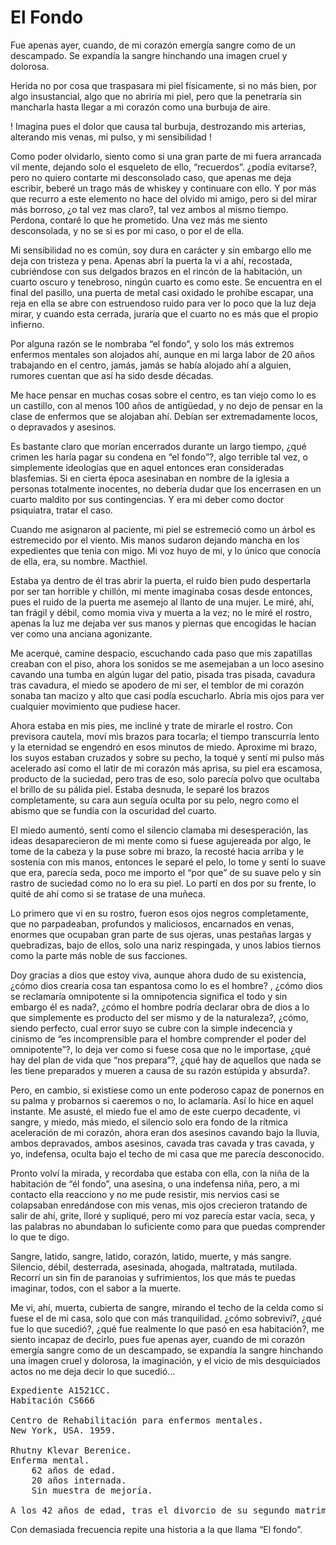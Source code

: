# El Fondo

Fue apenas ayer, cuando, de mi corazón emergía sangre como de un descampado. Se expandía la sangre hinchando una imagen cruel y dolorosa.

Herida no por cosa que traspasara mi piel físicamente, si no más bien, por algo insustancial, algo que no abriría mi piel, pero que la penetraría sin mancharla hasta llegar a mi corazón como una burbuja de aire.

! Imagina pues el dolor que causa tal burbuja, destrozando mis arterias, alterando mis venas, mi pulso, y mi sensibilidad !

Como poder olvidarlo, siento como si una gran parte de mi fuera arrancada vil mente, dejando solo el esqueleto de ello, “recuerdos”. ¿podía evitarse?, pero no quiero contarte mi desconsolado caso, que apenas me deja escribir, beberé un trago más de whiskey y continuare con ello. Y por más que recurro a este elemento no hace del olvido mi amigo, pero si del mirar más borroso, ¿o tal vez mas claro?, tal vez ambos al mismo tiempo. Perdona, contaré lo que he prometido. Una vez más me siento desconsolada, y no se si es por mi caso, o por el de ella.

Mi sensibilidad no es común, soy dura en carácter y sin embargo ello me deja con tristeza y pena. Apenas abrí la puerta la vi a ahí, recostada, cubriéndose con sus delgados brazos en el rincón de la habitación, un cuarto oscuro y tenebroso, ningún cuarto es como este. Se encuentra en el final del pasillo, una puerta de metal casi oxidado le prohíbe escapar, una reja en ella se abre con estruendoso ruido para ver lo poco que la luz deja mirar, y cuando esta cerrada, juraría que el cuarto no es más que el propio infierno.

Por alguna razón se le nombraba “el fondo”, y solo los más extremos enfermos mentales son alojados ahí, aunque en mi larga labor de 20 años trabajando en el centro, jamás, jamás se había alojado ahí a alguien, rumores cuentan que así ha sido desde décadas.

Me hace pensar en muchas cosas sobre el centro, es tan viejo como lo es un castillo, con al menos 100 años de antigüedad, y no dejo de pensar en la clase de enfermos que se alojaban ahí. Debían ser extremadamente locos, o depravados y asesinos.

Es bastante claro que morían encerrados durante un largo tiempo, ¿qué crimen les haría pagar su condena en “el fondo”?, algo terrible tal vez, o simplemente ideologías que en aquel entonces eran consideradas blasfemias. Si en cierta época asesinaban en nombre de la iglesia a personas totalmente inocentes, no debería dudar que los encerrasen en un cuarto maldito por sus contingencias. Y era mi deber como doctor psiquiatra, tratar el caso.

Cuando me asignaron al paciente, mi piel se estremeció como un árbol es estremecido por el viento. Mis manos sudaron dejando mancha en los expedientes que tenia con migo. Mi voz huyo de mi, y lo único que conocía de ella, era, su nombre. Macthiel.

Estaba ya dentro de él tras abrir la puerta, el ruido bien pudo despertarla por ser tan horrible y chillón, mi mente imaginaba cosas desde entonces, pues el ruido de la puerta me asemejo al llanto de una mujer. Le miré, ahí, tan frágil y débil, como momia viva y muerta a la vez; no le miré el rostro, apenas la luz me dejaba ver sus manos y piernas que encogidas le hacían ver como una anciana agonizante.

Me acerqué, camine despacio, escuchando cada paso que mis zapatillas creaban con el piso, ahora los sonidos se me asemejaban a un loco asesino cavando una tumba en algún lugar del patio, pisada tras pisada, cavadura tras cavadura, el miedo se apodero de mi ser, el temblor de mi corazón sonaba tan macizo y alto que casi podía escucharlo. Abría mis ojos para ver cualquier movimiento que pudiese hacer.

Ahora estaba en mis pies, me incliné y trate de mirarle el rostro. Con previsora cautela, moví mis brazos para tocarla; el tiempo transcurría lento y la eternidad se engendró en esos minutos de miedo. Aproxime mi brazo, los suyos estaban cruzados y sobre su pecho, la toqué y sentí mi pulso más acelerado así como el latir de mi corazón más aprisa, su piel era escamosa, producto de la suciedad, pero tras de eso, solo parecía polvo que ocultaba el brillo de su pálida piel. Estaba desnuda, le separé los brazos completamente, su cara aun seguía oculta por su pelo, negro como el abismo que se fundía con la oscuridad del cuarto.

El miedo aumentó, sentí como el silencio clamaba mi desesperación, las ideas desaparecieron de mi mente como si fuese agujereada por algo, le tome de la cabeza y la puse sobre mi brazo, la recosté hacia arriba y le sostenía con mis manos, entonces le separé el pelo, lo tome y sentí lo suave que era, parecía seda, poco me importo el “por que” de su suave pelo y sin rastro de suciedad como no lo era su piel. Lo partí en dos por su frente, lo quité de ahí como si se tratase de una muñeca.

Lo primero que vi en su rostro, fueron esos ojos negros completamente, que no parpadeaban, profundos y maliciosos, encarnados en venas, enormes que ocupaban gran parte de sus ojeras, unas pestañas largas y quebradizas, bajo de ellos, solo una nariz respingada, y unos labios tiernos como la parte más noble de sus facciones.

Doy gracias a dios que estoy viva, aunque ahora dudo de su existencia, ¿cómo dios crearía cosa tan espantosa como lo es el hombre? , ¿cómo dios se reclamaría omnipotente si la omnipotencia significa el todo y sin embargo él es nada?, ¿cómo el hombre podría declarar obra de dios a lo que simplemente es producto del ser mismo y de la naturaleza?, ¿cómo, siendo perfecto, cual error suyo se cubre con la simple indecencia y cinismo de “es incomprensible para el hombre comprender el poder del omnipotente”?, lo deja ver como si fuese cosa que no le importase, ¿qué hay del plan de vida que “nos prepara”?, ¿qué hay de aquellos que nada se les tiene preparados y mueren a causa de su razón estúpida y absurda?.

Pero, en cambio, si existiese como un ente poderoso capaz de ponernos en su palma y probarnos si caeremos o no, lo aclamaría. Así lo hice en aquel instante. Me asusté, el miedo fue el amo de este cuerpo decadente, vi sangre, y miedo, más miedo, el silencio solo era fondo de la rítmica aceleración de mi corazón, ahora eran dos asesinos cavando bajo la lluvia, ambos depravados, ambos asesinos, cavada tras cavada y tras cavada, y yo, indefensa, oculta bajo el techo de mi casa que me parecía desconocido.

Pronto volví la mirada, y recordaba que estaba con ella, con la niña de la habitación de “él fondo”, una asesina, o una indefensa niña, pero, a mi contacto ella reacciono y no me pude resistir, mis nervios casi se colapsaban enredándose con mis venas, mis ojos crecieron tratando de salir de ahí, grite, lloré y supliqué, pero mi voz parecía estar vacía, seca, y las palabras no abundaban lo suficiente como para que puedas comprender lo que te digo.

Sangre, latido, sangre, latido, corazón, latido, muerte, y más sangre. Silencio, débil, desterrada, asesinada, ahogada, maltratada, mutilada.
Recorrí un sin fin de paranoias y sufrimientos, los que más te puedas imaginar, todos, con el sabor a la muerte.

Me vi, ahí, muerta, cubierta de sangre, mirando el techo de la celda como si fuese el de mi casa, solo que con más tranquilidad. ¿cómo sobreviví?, ¿qué fue lo que sucedió?, ¿qué fue realmente lo que pasó en esa habitación?, me siento incapaz de decirlo, pues fue apenas ayer, cuando de mi corazón emergía sangre como de un descampado, se expandía la sangre hinchando una imagen cruel y dolorosa, la imaginación, y el vicio de mis desquiciados actos no me deja decir lo que sucedió...

<pre>
Expediente A1521CC.
Habitación CS666

Centro de Rehabilitación para enfermos mentales.
New York, USA. 1959.

Rhutny Klevar Berenice.
Enferma mental.
    62 años de edad.
    20 años internada.
    Sin muestra de mejoría.

A los 42 años de edad, tras el divorcio de su segundo matrimonio, Rhutny Klevar Berenice asesinó a su hijastra llamada Macthiel de tan solo 12 años de edad.
</pre>

Con demasiada frecuencia repite una historia a la que llama “El fondo”.
